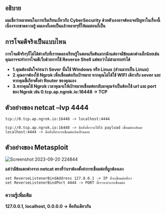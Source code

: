 ## อธิบาย
**ผมเชื่อว่าหลายคนในการเริ่มเรียนเกี่ยวกับ CyberSecurity ด้วยตัวเองอาจต้องเจอปัญหาในเรื่องนี้เนื่องจากขาดความรู้ ผมเองก็เคยเป็นแล้วหลายๆที่ให้ผมสอนก็เป็น**

## การโจมตีจริงเป็นแบบไหน
**การโจมตีจริงๆก็ไม่ได้ต่างกับที่เราทดลองเรียนรู้ในตอนเริ่มต้นมากนักแต่อาจมีข้อแตกต่างเล็กน้อยเช่น คุณอาจจะทำการโจมตีเว็บด้วยการใช้ Reverse Shell แต่พบว่าไม่สามารถทำได้**
* **1.คุณต้องมันใจก่อนว่า Sever นั้นใช้ Windows หรือ Linux (ส่วนมากเป็น Linux)**
* **2.คุณอาจต้องใช้ Ngrok เพื่อเชื่อมต่อกับเป้าหมาย หากคุณไม่ได้ใช้ WIFI เดียวกับ sever และหากคุณขี้เกียจตั้งค่า Router ของคุณเอง**
* **3.หากคุณใช้ Ngrok เวลาคุณจะให้เป้าหมายเชื่อมต่อกลับมาคุณจำเป็นต้องใช้ url และ port ของ Ngrok เช่น 0.tcp.ap.ngrok.io:16448 -> TCP**

## ตัวอย่างของ netcat –lvp 4444
```
tcp://0.tcp.ap.ngrok.io:16448 -> localhost:4444

tcp://0.tcp.ap.ngrok.io:16448 -> คือสิ่งที่เราจะใช้ให้ payload เชื่อมต่อกลับมา
localhost:4444 -> คือสิ่งที่ทำการเชื่อมต่อกับเป้าหมาย
```

## ตัวอย่างของ Metasploit 
![Screenshot 2023-09-20 224844](https://github.com/Thampakon/Fix-Learning-CyberSecurity/assets/119696243/5eecf4b9-2241-429e-9f92-d32233c0af4c)


**แต่ว่ามีข้อแตกต่างจาก netcat ตรงที่ว่าเราต้องตั้งค่าการเชื่อมต่อที่ถูกต้องเอง**
```
set ReverseListenerBindAddress 127.0.0.1 -> IP ที่จะเชื่อมต่อที่เรา
set ReverseListenerBindPort 4444 -> PORT ที่เราจะทำการเขื่อมต่อ
```

### ความรู้เพิ่มเติม
**127.0.0.1, localhost, 0.0.0.0 -> คืออันเดียวกัน**


